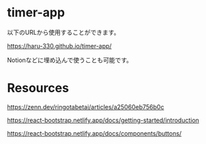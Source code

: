 # timer-app
以下のURLから使用することができます。

https://haru-330.github.io/timer-app/

Notionなどに埋め込んで使うことも可能です。

# Resources
https://zenn.dev/ringotabetai/articles/a25060eb756b0c

https://react-bootstrap.netlify.app/docs/getting-started/introduction

https://react-bootstrap.netlify.app/docs/components/buttons/

